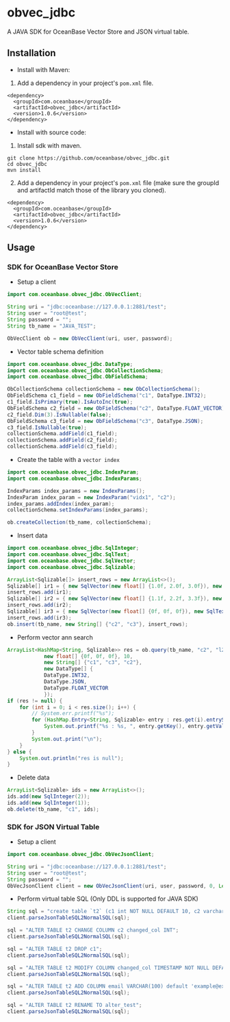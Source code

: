 # obvec_jdbc

A JAVA SDK for OceanBase Vector Store and JSON virtual table.

## Installation

- Install with Maven:

1. Add a dependency in your project's `pom.xml` file.

```
<dependency>
  <groupId>com.oceanbase</groupId>
  <artifactId>obvec_jdbc</artifactId>
  <version>1.0.6</version>
</dependency>
```

- Install with source code:

1. Install sdk with maven.  

```
git clone https://github.com/oceanbase/obvec_jdbc.git
cd obvec_jdbc
mvn install
```

2. Add a dependency in your project's `pom.xml` file (make sure the groupId and artifactId match those of the library you cloned).

```
<dependency>
  <groupId>com.oceanbase</groupId>
  <artifactId>obvec_jdbc</artifactId>
  <version>1.0.6</version>
</dependency>
```

## Usage

### SDK for OceanBase Vector Store

- Setup a client

```java
import com.oceanbase.obvec_jdbc.ObVecClient;

String uri = "jdbc:oceanbase://127.0.0.1:2881/test";
String user = "root@test";
String password = "";
String tb_name = "JAVA_TEST";

ObVecClient ob = new ObVecClient(uri, user, password);
```

- Vector table schema definition

```java
import com.oceanbase.obvec_jdbc.DataType;
import com.oceanbase.obvec_jdbc.ObCollectionSchema;
import com.oceanbase.obvec_jdbc.ObFieldSchema;

ObCollectionSchema collectionSchema = new ObCollectionSchema();
ObFieldSchema c1_field = new ObFieldSchema("c1", DataType.INT32);
c1_field.IsPrimary(true).IsAutoInc(true);
ObFieldSchema c2_field = new ObFieldSchema("c2", DataType.FLOAT_VECTOR);
c2_field.Dim(3).IsNullable(false);
ObFieldSchema c3_field = new ObFieldSchema("c3", DataType.JSON);
c3_field.IsNullable(true);
collectionSchema.addField(c1_field);
collectionSchema.addField(c2_field);
collectionSchema.addField(c3_field);
```

- Create the table with a `vector index`

```java
import com.oceanbase.obvec_jdbc.IndexParam;
import com.oceanbase.obvec_jdbc.IndexParams;

IndexParams index_params = new IndexParams();
IndexParam index_param = new IndexParam("vidx1", "c2");
index_params.addIndex(index_param);
collectionSchema.setIndexParams(index_params);

ob.createCollection(tb_name, collectionSchema);
```

- Insert data

```java
import com.oceanbase.obvec_jdbc.SqlInteger;
import com.oceanbase.obvec_jdbc.SqlText;
import com.oceanbase.obvec_jdbc.SqlVector;
import com.oceanbase.obvec_jdbc.Sqlizable;

ArrayList<Sqlizable[]> insert_rows = new ArrayList<>();
Sqlizable[] ir1 = { new SqlVector(new float[] {1.0f, 2.0f, 3.0f}), new SqlText("{\"doc\": \"oceanbase doc 1\"}") };
insert_rows.add(ir1);
Sqlizable[] ir2 = { new SqlVector(new float[] {1.1f, 2.2f, 3.3f}), new SqlText("{\"doc\": \"oceanbase doc 2\"}") };
insert_rows.add(ir2);
Sqlizable[] ir3 = { new SqlVector(new float[] {0f, 0f, 0f}), new SqlText("{\"doc\": \"oceanbase doc 3\"}") };
insert_rows.add(ir3);
ob.insert(tb_name, new String[] {"c2", "c3"}, insert_rows);
```

- Perform vector ann search

```java
ArrayList<HashMap<String, Sqlizable>> res = ob.query(tb_name, "c2", "l2", 
            new float[] {0f, 0f, 0f}, 10,
            new String[] {"c1", "c3", "c2"},
            new DataType[] {
            DataType.INT32,
            DataType.JSON,
            DataType.FLOAT_VECTOR
            });
if (res != null) {
    for (int i = 0; i < res.size(); i++) {
        // System.err.printf("%s");
        for (HashMap.Entry<String, Sqlizable> entry : res.get(i).entrySet()) {
            System.out.printf("%s : %s, ", entry.getKey(), entry.getValue().toString());
        }
        System.out.print("\n");
    }
} else {
    System.out.println("res is null");
}
```

- Delete data

```java
ArrayList<Sqlizable> ids = new ArrayList<>();
ids.add(new SqlInteger(2));
ids.add(new SqlInteger(1));
ob.delete(tb_name, "c1", ids);
```

### SDK for JSON Virtual Table

- Setup a client

```java
import com.oceanbase.obvec_jdbc.ObVecJsonClient;

String uri = "jdbc:oceanbase://127.0.0.1:2881/test";
String user = "root@test";
String password = "";
ObVecJsonClient client = new ObVecJsonClient(uri, user, password, 0, Level.INFO);
```

- Perform virtual table SQL (Only DDL is supported for JAVA SDK)

```java
String sql = "create table `t2` (c1 int NOT NULL DEFAULT 10, c2 varchar(30) DEFAULT 'ca', c3 varchar not null, c4 decimal(10, 2), c5 timestamp default current_timestamp);";
client.parseJsonTableSQL2NormalSQL(sql);

sql = "ALTER TABLE t2 CHANGE COLUMN c2 changed_col INT";
client.parseJsonTableSQL2NormalSQL(sql);

sql = "ALTER TABLE t2 DROP c1";
client.parseJsonTableSQL2NormalSQL(sql);

sql = "ALTER TABLE t2 MODIFY COLUMN changed_col TIMESTAMP NOT NULL DEFAULT current_timestamp";
client.parseJsonTableSQL2NormalSQL(sql);

sql = "ALTER TABLE t2 ADD COLUMN email VARCHAR(100) default 'example@example.com'";
client.parseJsonTableSQL2NormalSQL(sql);

sql = "ALTER TABLE t2 RENAME TO alter_test";
client.parseJsonTableSQL2NormalSQL(sql);
```
